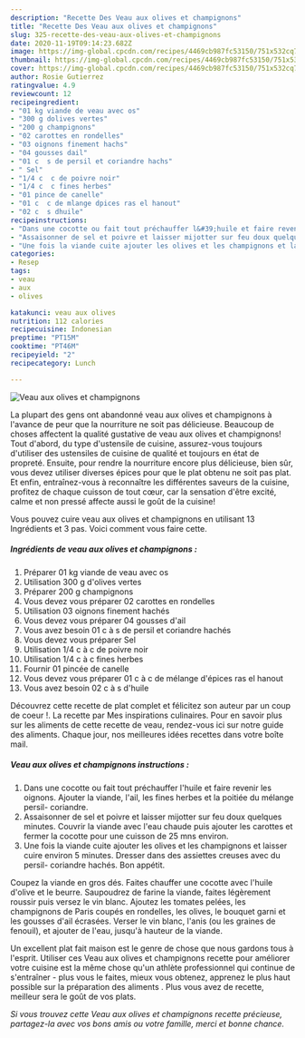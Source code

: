 ```yaml
---
description: "Recette Des Veau aux olives et champignons"
title: "Recette Des Veau aux olives et champignons"
slug: 325-recette-des-veau-aux-olives-et-champignons
date: 2020-11-19T09:14:23.682Z
image: https://img-global.cpcdn.com/recipes/4469cb987fc53150/751x532cq70/veau-aux-olives-et-champignons-photo-principale-de-la-recette.jpg
thumbnail: https://img-global.cpcdn.com/recipes/4469cb987fc53150/751x532cq70/veau-aux-olives-et-champignons-photo-principale-de-la-recette.jpg
cover: https://img-global.cpcdn.com/recipes/4469cb987fc53150/751x532cq70/veau-aux-olives-et-champignons-photo-principale-de-la-recette.jpg
author: Rosie Gutierrez
ratingvalue: 4.9
reviewcount: 12
recipeingredient:
- "01 kg viande de veau avec os"
- "300 g dolives vertes"
- "200 g champignons"
- "02 carottes en rondelles"
- "03 oignons finement hachs"
- "04 gousses dail"
- "01 c  s de persil et coriandre hachs"
- " Sel"
- "1/4 c  c de poivre noir"
- "1/4 c  c fines herbes"
- "01 pince de canelle"
- "01 c  c de mlange dpices ras el hanout"
- "02 c  s dhuile"
recipeinstructions:
- "Dans une cocotte ou fait tout préchauffer l&#39;huile et faire revenir les oignons. Ajouter la viande, l&#39;ail, les fines herbes et la poitiée du mélange persil- coriandre."
- "Assaisonner de sel et poivre et laisser mijotter sur feu doux quelques minutes. Couvrir la viande avec l&#39;eau chaude puis ajouter les carottes et fermer la cocotte pour une cuisson de 25 mns environ."
- "Une fois la viande cuite ajouter les olives et les champignons et laisser cuire environ 5 minutes. Dresser dans des assiettes creuses avec du persil- coriandre hachés. Bon appétit."
categories:
- Resep
tags:
- veau
- aux
- olives

katakunci: veau aux olives 
nutrition: 112 calories
recipecuisine: Indonesian
preptime: "PT15M"
cooktime: "PT46M"
recipeyield: "2"
recipecategory: Lunch

---
```



![Veau aux olives et champignons](https://img-global.cpcdn.com/recipes/4469cb987fc53150/751x532cq70/veau-aux-olives-et-champignons-photo-principale-de-la-recette.jpg)

La plupart des gens ont abandonné veau aux olives et champignons à l'avance de peur que la nourriture ne soit pas délicieuse. Beaucoup de choses affectent la qualité gustative de veau aux olives et champignons! Tout d'abord, du type d'ustensile de cuisine, assurez-vous toujours d'utiliser des ustensiles de cuisine de qualité et toujours en état de propreté. Ensuite, pour rendre la nourriture encore plus délicieuse, bien sûr, vous devez utiliser diverses épices pour que le plat obtenu ne soit pas plat. Et enfin, entraînez-vous à reconnaître les différentes saveurs de la cuisine, profitez de chaque cuisson de tout cœur, car la sensation d'être excité, calme et non pressé affecte aussi le goût de la cuisine!

<!--inarticleads1-->

Vous pouvez cuire veau aux olives et champignons en utilisant 13 Ingrédients et 3 pas. Voici comment vous faire cette.

##### Ingrédients de veau aux olives et champignons :

1. Préparer 01 kg viande de veau avec os
1. Utilisation 300 g d&#39;olives vertes
1. Préparer 200 g champignons
1. Vous devez vous préparer 02 carottes en rondelles
1. Utilisation 03 oignons finement hachés
1. Vous devez vous préparer 04 gousses d&#39;ail
1. Vous avez besoin 01 c à s de persil et coriandre hachés
1. Vous devez vous préparer  Sel
1. Utilisation 1/4 c à c de poivre noir
1. Utilisation 1/4 c à c fines herbes
1. Fournir 01 pincée de canelle
1. Vous devez vous préparer 01 c à c de mélange d&#39;épices ras el hanout
1. Vous avez besoin 02 c à s d&#39;huile


Découvrez cette recette de plat complet et félicitez son auteur par un coup de coeur !. La recette par Mes inspirations culinaires. Pour en savoir plus sur les aliments de cette recette de veau, rendez-vous ici sur notre guide des aliments. Chaque jour, nos meilleures idées recettes dans votre boîte mail. 

<!--inarticleads2-->

##### Veau aux olives et champignons instructions :

1. Dans une cocotte ou fait tout préchauffer l&#39;huile et faire revenir les oignons. Ajouter la viande, l&#39;ail, les fines herbes et la poitiée du mélange persil- coriandre.
1. Assaisonner de sel et poivre et laisser mijotter sur feu doux quelques minutes. Couvrir la viande avec l&#39;eau chaude puis ajouter les carottes et fermer la cocotte pour une cuisson de 25 mns environ.
1. Une fois la viande cuite ajouter les olives et les champignons et laisser cuire environ 5 minutes. Dresser dans des assiettes creuses avec du persil- coriandre hachés. Bon appétit.


Coupez la viande en gros dés. Faites chauffer une cocotte avec l&#39;huile d&#39;olive et le beurre. Saupoudrez de farine la viande, faites légèrement roussir puis versez le vin blanc. Ajoutez les tomates pelées, les champignons de Paris coupés en rondelles, les olives, le bouquet garni et les gousses d&#39;ail écrasées. Verser le vin blanc, l&#39;anis (ou les graines de fenouil), et ajouter de l&#39;eau, jusqu&#39;à hauteur de la viande. 

<!--inarticleads1-->

<p>
Un excellent plat fait maison est le genre de chose que nous gardons tous à l'esprit. Utiliser ces Veau aux olives et champignons recette pour améliorer votre cuisine est la même chose qu'un athlète professionnel qui continue de s'entraîner - plus vous le faites, mieux vous obtenez, apprenez le plus haut possible sur la préparation des aliments . Plus vous avez de recette, meilleur sera le goût de vos plats.
</p>

<p>
<i>Si vous trouvez cette Veau aux olives et champignons recette précieuse, partagez-la avec vos bons amis ou votre famille, merci et bonne chance.</i>
</p>
